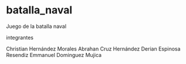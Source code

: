 # batalla_naval
Juego de la batalla naval

integrantes

Christian Hernández Morales
Abrahan Cruz Hernández
Derian Espinosa Resendiz
Emmanuel Dominguez Mujica
